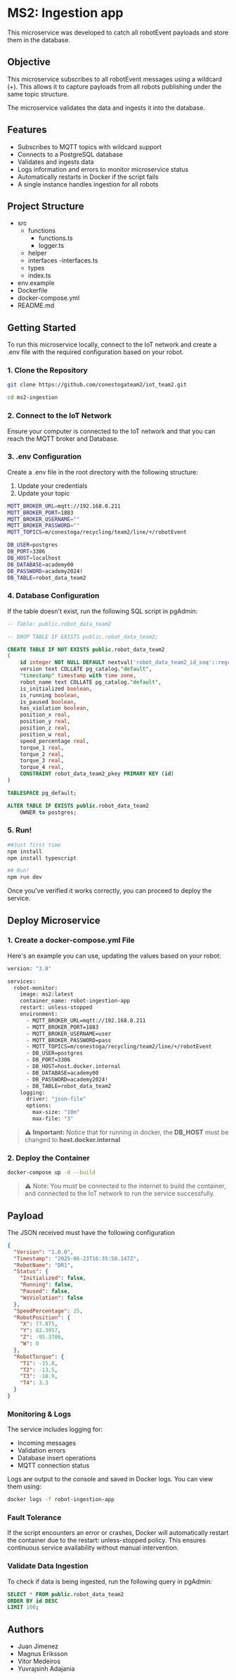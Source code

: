 # MS2: Ingestion app

This microservice was developed to catch all robotEvent payloads and store them in the database.

## Objective

This microservice subscribes to all robotEvent messages using a wildcard (+). This allows it to capture payloads from all robots publishing under the same topic structure.

The microservice validates the data and ingests it into the database.

## Features
- Subscribes to MQTT topics with wildcard support
- Connects to a PostgreSQL database
- Validates and ingests data
- Logs information and errors to monitor microservice status
- Automatically restarts in Docker if the script fails
- A single instance handles ingestion for all robots

## Project Structure

- src
    - functions
        - functions.ts
        - logger.ts
    - helper
    - interfaces
        -interfaces.ts
    - types
    - index.ts
- env.example
- Dockerfile
- docker-compose.yml
- README.md

## Getting Started

To run this microservice locally, connect to the IoT network and create a .env file with the required configuration based on your robot.

### 1. Clone the Repository

```bash
git clone https://github.com/conestogateam2/iot_team2.git

cd ms2-ingestion
```

### 2. Connect to the IoT Network
Ensure your computer is connected to the IoT network and that you can reach the MQTT broker and Database. 


### 3. .env Configuration
Create a .env file in the root directory with the following structure:

1. Update your credentials
2. Update your topic


```bash 
MQTT_BROKER_URL=mqtt://192.168.0.211
MQTT_BROKER_PORT=1883
MQTT_BROKER_USERNAME=""
MQTT_BROKER_PASSWORD=""
MQTT_TOPICS=m/conestoga/recycling/team2/line/+/robotEvent

DB_USER=postgres
DB_PORT=3306
DB_HOST=localhost
DB_DATABASE=academy00
DB_PASSWORD=academy2024!
DB_TABLE=robot_data_team2
```
### 4. Database Configuration
If the table doesn't exist, run the following SQL script in pgAdmin:

```sql
-- Table: public.robot_data_team2

-- DROP TABLE IF EXISTS public.robot_data_team2;

CREATE TABLE IF NOT EXISTS public.robot_data_team2
(
    id integer NOT NULL DEFAULT nextval('robot_data_team2_id_seq'::regclass),
    version text COLLATE pg_catalog."default",
    "timestamp" timestamp with time zone,
    robot_name text COLLATE pg_catalog."default",
    is_initialized boolean,
    is_running boolean,
    is_paused boolean,
    has_violation boolean,
    position_x real,
    position_y real,
    position_z real,
    position_w real,
    speed_percentage real,
    torque_1 real,
    torque_2 real,
    torque_3 real,
    torque_4 real,
    CONSTRAINT robot_data_team2_pkey PRIMARY KEY (id)
)

TABLESPACE pg_default;

ALTER TABLE IF EXISTS public.robot_data_team2
    OWNER to postgres;

```


### 5. Run!

```bash
##Just first time
npm install
npm install typescript

## Run!
npm run dev
```

Once you've verified it works correctly, you can proceed to deploy the service.


## Deploy Microservice

### 1. Create a docker-compose.yml File

Here's an example you can use, updating the values based on your robot:


```bash
version: "3.8"

services:
  robot-monitor:
    image: ms2:latest
    container_name: robot-ingestion-app
    restart: unless-stopped
    environment:
      - MQTT_BROKER_URL=mqtt://192.168.0.211
      - MQTT_BROKER_PORT=1883
      - MQTT_BROKER_USERNAME=user
      - MQTT_BROKER_PASSWORD=pass
      - MQTT_TOPICS=m/conestoga/recycling/team2/line/+/robotEvent
      - DB_USER=postgres
      - DB_PORT=3306
      - DB_HOST=host.docker.internal
      - DB_DATABASE=academy00
      - DB_PASSWORD=academy2024!
      - DB_TABLE=robot_data_team2
    logging:
      driver: "json-file"
      options:
        max-size: "10m"
        max-file: "3"

```

> ⚠️ **Important:** Notice that for running in docker, the **DB_HOST** must be changed to **host.docker.internal** 

### 2. Deploy the Container

```bash
docker-compose up -d --build
```

> ⚠️ Note: You must be connected to the internet to build the container, and connected to the IoT network to run the service successfully.


## Payload
The JSON received must have the following configuration

```json
{
  "Version": "1.0.0",
  "Timestamp": "2025-06-23T16:35:50.147Z",
  "RobotName": "DR1",
  "Status": {
    "Initialized": false,
    "Running": false,
    "Paused": false,
    "WsViolation": false
  },
  "SpeedPercentage": 25,
  "RobotPosition": {
    "X": 77.875,
    "Y": 82.3957,
    "Z": -95.3786,
    "W": 0
  },
  "RobotTorque": {
    "T1": -15.8,
    "T2": -13.5,
    "T3": -10.9,
    "T4": 3.3
  }
}

```

### Monitoring & Logs
The service includes logging for:
- Incoming messages
- Validation errors
- Database insert operations
- MQTT connection status

Logs are output to the console and saved in Docker logs. You can view them using:

```bash
docker logs -f robot-ingestion-app
```

### Fault Tolerance
If the script encounters an error or crashes, Docker will automatically restart the container due to the restart: unless-stopped policy. This ensures continuous service availability without manual intervention.

### Validate Data Ingestion
To check if data is being ingested, run the following query in pgAdmin:

```sql
SELECT * FROM public.robot_data_team2
ORDER BY id DESC
LIMIT 100;
```


## Authors 
- Juan Jimenez
- Magnus Eriksson
- Vitor Medeiros
- Yuvrajsinh Adajania






